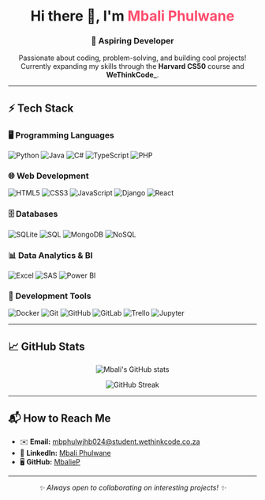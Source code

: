 <h1 align="center">Hi there 👋, I'm <span style="color:#FF4D6D;">Mbali Phulwane</span></h1>

<h3 align="center">🌱 Aspiring Developer</h3>
<p align="center">
Passionate about coding, problem-solving, and building cool projects!  
Currently expanding my skills through the <b>Harvard CS50</b> course and <b>WeThinkCode_</b>.
</p>

---

## ⚡ Tech Stack

### 🖥️ Programming Languages
![Python](https://img.shields.io/badge/Python-3776AB?style=for-the-badge&logo=python&logoColor=white)
![Java](https://img.shields.io/badge/Java-ED8B00?style=for-the-badge&logo=openjdk&logoColor=white)
![C#](https://img.shields.io/badge/C%23-239120?style=for-the-badge&logo=c-sharp&logoColor=white)
![TypeScript](https://img.shields.io/badge/TypeScript-3178C6?style=for-the-badge&logo=typescript&logoColor=white)
![PHP](https://img.shields.io/badge/PHP-777BB4?style=for-the-badge&logo=php&logoColor=white)

### 🌐 Web Development
![HTML5](https://img.shields.io/badge/HTML5-E34F26?style=for-the-badge&logo=html5&logoColor=white)
![CSS3](https://img.shields.io/badge/CSS3-1572B6?style=for-the-badge&logo=css3&logoColor=white)
![JavaScript](https://img.shields.io/badge/JavaScript-F7DF1E?style=for-the-badge&logo=javascript&logoColor=black)
![Django](https://img.shields.io/badge/Django-092E20?style=for-the-badge&logo=django&logoColor=white)
![React](https://img.shields.io/badge/React-20232A?style=for-the-badge&logo=react&logoColor=61DAFB)

### 🗄️ Databases
![SQLite](https://img.shields.io/badge/SQLite-003B57?style=for-the-badge&logo=sqlite&logoColor=white)
![SQL](https://img.shields.io/badge/SQL-003B57?style=for-the-badge&logo=postgresql&logoColor=white)
![MongoDB](https://img.shields.io/badge/MongoDB-47A248?style=for-the-badge&logo=mongodb&logoColor=white)
![NoSQL](https://img.shields.io/badge/NoSQL-47A248?style=for-the-badge&logo=mongodb&logoColor=white)

### 📊 Data Analytics & BI
![Excel](https://img.shields.io/badge/Excel-217346?style=for-the-badge&logo=microsoftexcel&logoColor=white)
![SAS](https://img.shields.io/badge/SAS-0072C6?style=for-the-badge&logo=sas&logoColor=white)
![Power BI](https://img.shields.io/badge/Power_BI-F2C811?style=for-the-badge&logo=powerbi&logoColor=black)

### 🔧 Development Tools
![Docker](https://img.shields.io/badge/Docker-2496ED?style=for-the-badge&logo=docker&logoColor=white)
![Git](https://img.shields.io/badge/Git-F05032?style=for-the-badge&logo=git&logoColor=white)
![GitHub](https://img.shields.io/badge/GitHub-100000?style=for-the-badge&logo=github&logoColor=white)
![GitLab](https://img.shields.io/badge/GitLab-FC6D26?style=for-the-badge&logo=gitlab&logoColor=white)
![Trello](https://img.shields.io/badge/Trello-0052CC?style=for-the-badge&logo=trello&logoColor=white)
![Jupyter](https://img.shields.io/badge/Jupyter-F37626?style=for-the-badge&logo=jupyter&logoColor=white)

---

## 📈 GitHub Stats

<div align="center">

![Mbali's GitHub stats](https://github-readme-stats.vercel.app/api?username=MbalieP&show_icons=true&theme=radical&hide_border=true&count_private=true)  

![GitHub Streak](https://github-readme-streak-stats.herokuapp.com/?user=MbalieP&theme=radical&hide_border=true)

</div>

---

## 📬 How to Reach Me
- ✉️ **Email:** mbphulwjhb024@student.wethinkcode.co.za  
- 💼 **LinkedIn:** [Mbali Phulwane](https://www.linkedin.com/in/mbali-phulwane-0971071b8/)  
- 🖥️ **GitHub:** [MbalieP](https://github.com/MbalieP)  

---

<p align="center"><i>✨ Always open to collaborating on interesting projects! ✨</i></p>
